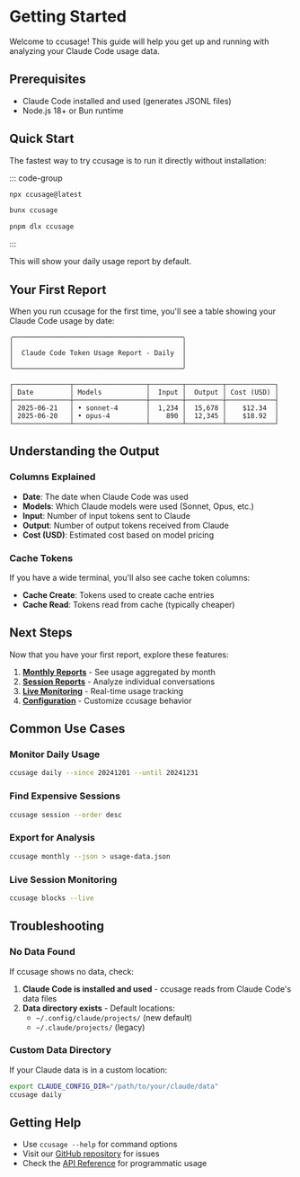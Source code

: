 # Getting Started

Welcome to ccusage! This guide will help you get up and running with analyzing your Claude Code usage data.

## Prerequisites

- Claude Code installed and used (generates JSONL files)
- Node.js 18+ or Bun runtime

## Quick Start

The fastest way to try ccusage is to run it directly without installation:

::: code-group

```bash [npx]
npx ccusage@latest
```

```bash [bunx]
bunx ccusage
```

```bash [pnpm]
pnpm dlx ccusage
```

:::

This will show your daily usage report by default.

## Your First Report

When you run ccusage for the first time, you'll see a table showing your Claude Code usage by date:

```
╭──────────────────────────────────────────╮
│                                          │
│  Claude Code Token Usage Report - Daily  │
│                                          │
╰──────────────────────────────────────────╯

┌──────────────┬──────────────────┬────────┬─────────┬────────────┐
│ Date         │ Models           │  Input │  Output │ Cost (USD) │
├──────────────┼──────────────────┼────────┼─────────┼────────────┤
│ 2025-06-21   │ • sonnet-4       │  1,234 │  15,678 │    $12.34  │
│ 2025-06-20   │ • opus-4         │    890 │  12,345 │    $18.92  │
└──────────────┴──────────────────┴────────┴─────────┴────────────┘
```

## Understanding the Output

### Columns Explained

- **Date**: The date when Claude Code was used
- **Models**: Which Claude models were used (Sonnet, Opus, etc.)
- **Input**: Number of input tokens sent to Claude
- **Output**: Number of output tokens received from Claude
- **Cost (USD)**: Estimated cost based on model pricing

### Cache Tokens

If you have a wide terminal, you'll also see cache token columns:

- **Cache Create**: Tokens used to create cache entries
- **Cache Read**: Tokens read from cache (typically cheaper)

## Next Steps

Now that you have your first report, explore these features:

1. **[Monthly Reports](/guide/monthly-reports)** - See usage aggregated by month
2. **[Session Reports](/guide/session-reports)** - Analyze individual conversations
3. **[Live Monitoring](/guide/live-monitoring)** - Real-time usage tracking
4. **[Configuration](/guide/configuration)** - Customize ccusage behavior

## Common Use Cases

### Monitor Daily Usage

```bash
ccusage daily --since 20241201 --until 20241231
```

### Find Expensive Sessions

```bash
ccusage session --order desc
```

### Export for Analysis

```bash
ccusage monthly --json > usage-data.json
```

### Live Session Monitoring

```bash
ccusage blocks --live
```

## Troubleshooting

### No Data Found

If ccusage shows no data, check:

1. **Claude Code is installed and used** - ccusage reads from Claude Code's data files
2. **Data directory exists** - Default locations:
   - `~/.config/claude/projects/` (new default)
   - `~/.claude/projects/` (legacy)

### Custom Data Directory

If your Claude data is in a custom location:

```bash
export CLAUDE_CONFIG_DIR="/path/to/your/claude/data"
ccusage daily
```

## Getting Help

- Use `ccusage --help` for command options
- Visit our [GitHub repository](https://github.com/ryoppippi/ccusage) for issues
- Check the [API Reference](/api/) for programmatic usage
